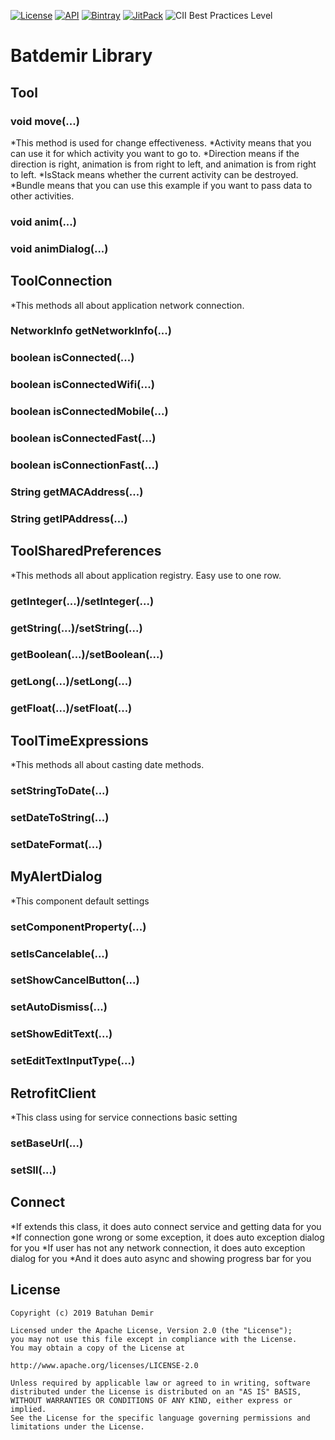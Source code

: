 [![License](https://img.shields.io/badge/License-Apache%202.0-blue.svg)](https://opensource.org/licenses/Apache-2.0)
[![API](https://img.shields.io/badge/API-23%2B-red.svg?style=flat)](https://android-arsenal.com/api?level=23)
[![Bintray](https://img.shields.io/bintray/v/batdemirorg/batdemirlibrary/mylibrary?label=Library)](https://bintray.com/beta/#/batdemirorg/batdemirlibrary?tab=packages)
[![JitPack](https://img.shields.io/jitpack/v/github/batdemirorg/android.batdemir.library?color=%23)](https://jitpack.io/#batdemirorg/android.batdemir.library)
![CII Best Practices Level](https://img.shields.io/cii/level/3493)
# Batdemir Library

## Tool
### void move(...)
*This method is used for change effectiveness.
*Activity means that you can use it for which activity you want to go to.
*Direction means if the direction is right, animation is from right to left, and animation is from right to left.
*IsStack means whether the current activity can be destroyed.
*Bundle means that you can use this example if you want to pass data to other activities.
### void anim(...)
### void animDialog(...)

## ToolConnection
*This methods all about application network connection.
### NetworkInfo getNetworkInfo(...)
### boolean isConnected(...)
### boolean isConnectedWifi(...)
### boolean isConnectedMobile(...)
### boolean isConnectedFast(...)
### boolean isConnectionFast(...)
### String getMACAddress(...)
### String getIPAddress(...)

## ToolSharedPreferences
*This methods all about application registry. Easy use to one row.
### getInteger(...)/setInteger(...)
### getString(...)/setString(...)
### getBoolean(...)/setBoolean(...)
### getLong(...)/setLong(...)
### getFloat(...)/setFloat(...)

## ToolTimeExpressions
*This methods all about casting date methods.
### setStringToDate(...)
### setDateToString(...)
### setDateFormat(...)

## MyAlertDialog
*This component default settings
### setComponentProperty(...)
### setIsCancelable(...)
### setShowCancelButton(...)
### setAutoDismiss(...)
### setShowEditText(...)
### setEditTextInputType(...)

## RetrofitClient
*This class using for service connections basic setting
### setBaseUrl(...)
### setSll(...)

## Connect
*If extends this class, it does auto connect service and getting data for you
*If connection gone wrong or some exception, it does auto exception dialog for you
*If user has not any network connection, it does auto exception dialog for you
*And it does auto async and showing progress bar for you

## License
    Copyright (c) 2019 Batuhan Demir

    Licensed under the Apache License, Version 2.0 (the "License");
    you may not use this file except in compliance with the License.
    You may obtain a copy of the License at

    http://www.apache.org/licenses/LICENSE-2.0

    Unless required by applicable law or agreed to in writing, software
    distributed under the License is distributed on an "AS IS" BASIS,
    WITHOUT WARRANTIES OR CONDITIONS OF ANY KIND, either express or implied.
    See the License for the specific language governing permissions and
    limitations under the License.
